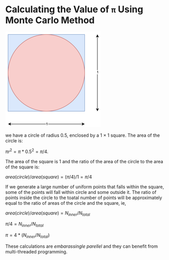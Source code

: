 # Calculating the Value of `π` Using Monte Carlo Method

![](figs/pi.png)

we have a circle of radius 0.5, enclosed by a 1 × 1 square. The area of the circle is:

$πr^2 = π * 0.5^2 = π/4$. 

The area of the square is 1 and the ratio of the area of the circle to the area of the square is:

$area(circle) / area(square) = (π/4) / 1 = π/4$ 

If we generate a large number of uniform points that falls within the square, some of the points will fall within circle and some outside it. The ratio of points inside the circle to the toatal number of points will be approximately equal to the ratio of areas of the circle and the square, ie, 

$area(circle) / area(square) = N_{inner} / N_{total}$

$π/4 = N_{inner} / N_{total}$

$π = 4 * (N_{inner} / N_{total})$

These calculations are _embarassingle parellel_ and they can benefit from multi-threaded programming.